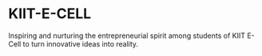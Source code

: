# KIIT-E-CELL
Inspiring and nurturing the entrepreneurial spirit among students of KIIT E-Cell to turn innovative ideas into reality.
